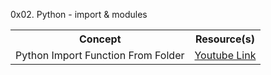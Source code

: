0x02. Python - import & modules

<table>
  <tr>
    <th> Concept </th>
    <th> Resource(s) </th>
  </tr>
  
  <tr>
    <td> Python Import Function From Folder </td>
    <td> <a href="https://youtu.be/c9UW-aCur7A"> Youtube Link </a> </td>
  </tr>
